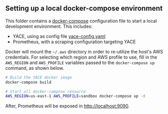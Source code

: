 ## Setting up a local docker-compose environment

This folder contains a [docker-compose](./docker-compose.yaml) configuration file to start a local development environment. 
This includes:
- YACE, using as config file [yace-config.yaml](./yace-config.yaml)
- Prometheus, with a scraping configuration targeting YACE

Docker will mount the `~/.aws` directory in order to re-utilize the host's AWS credentials. For selecting which region
and AWS profile to use, fill in the `AWS_REGION` and `AWS_PROFILE` variables passed to the `docker-compose up` command,
as shown below.

```bash
# Build the YACE docker image
docker-compose build

# Start all docker-compose resource
AWS_REGION=us-east-1 AWS_PROFILE=sandbox docker-compose up -d 
```

After, Prometheus will be exposed in [http://localhost:9090](http://localhost:9090).
